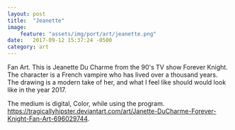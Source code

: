 ```yaml
---
layout: post
title:  "Jeanette"
image:
    feature: "assets/img/port/art/jeanette.png"
date:   2017-09-12 15:37:24 -0500
category: art
---
```

Fan Art. This is Jeanette Du Charme from the 90's TV show Forever Knight. The character is a French vampire who has lived over a thousand years. The drawing is a modern take of her, and what I feel like should would look like in the year 2017.

The medium is digital, Color, while using the program.
<a href="https://tragicallyhipster.deviantart.com/art/Janette-DuCharme-Forever-Knight-Fan-Art-696029744" target="_blank">https://tragicallyhipster.deviantart.com/art/Janette-DuCharme-Forever-Knight-Fan-Art-696029744</a>.